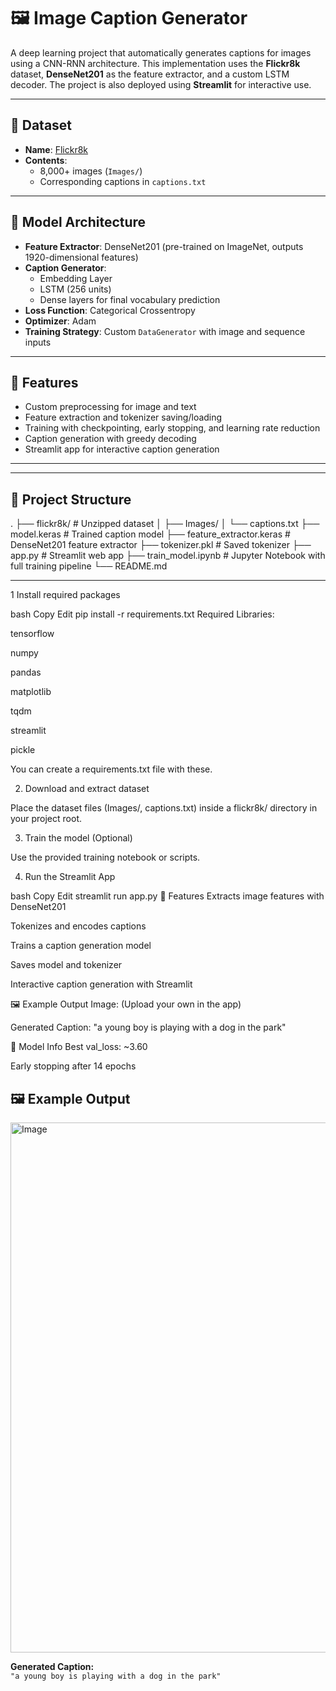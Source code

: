 # 🖼️ Image Caption Generator

A deep learning project that automatically generates captions for images using a CNN-RNN architecture. This implementation uses the **Flickr8k** dataset, **DenseNet201** as the feature extractor, and a custom LSTM decoder. The project is also deployed using **Streamlit** for interactive use.

---

## 📁 Dataset

- **Name**: [Flickr8k](https://www.kaggle.com/datasets/adityajn105/flickr8k)
- **Contents**:
  - 8,000+ images (`Images/`)
  - Corresponding captions in `captions.txt`

---

## 🧠 Model Architecture

- **Feature Extractor**: DenseNet201 (pre-trained on ImageNet, outputs 1920-dimensional features)
- **Caption Generator**: 
  - Embedding Layer
  - LSTM (256 units)
  - Dense layers for final vocabulary prediction
- **Loss Function**: Categorical Crossentropy
- **Optimizer**: Adam
- **Training Strategy**: Custom `DataGenerator` with image and sequence inputs

---

## 🔧 Features

- Custom preprocessing for image and text
- Feature extraction and tokenizer saving/loading
- Training with checkpointing, early stopping, and learning rate reduction
- Caption generation with greedy decoding
- Streamlit app for interactive caption generation

---


---

## 📂 Project Structure

.
├── flickr8k/ # Unzipped dataset
│ ├── Images/
│ └── captions.txt
├── model.keras # Trained caption model
├── feature_extractor.keras # DenseNet201 feature extractor
├── tokenizer.pkl # Saved tokenizer
├── app.py # Streamlit web app
├── train_model.ipynb # Jupyter Notebook with full training pipeline
└── README.md


---


1 Install required packages

bash
Copy
Edit
pip install -r requirements.txt
Required Libraries:

tensorflow

numpy

pandas

matplotlib

tqdm

streamlit

pickle

You can create a requirements.txt file with these.

2. Download and extract dataset 

Place the dataset files (Images/, captions.txt) inside a flickr8k/ directory in your project root.

3. Train the model (Optional)

Use the provided training notebook or scripts.

4. Run the Streamlit App

bash
Copy
Edit
streamlit run app.py
🎯 Features
Extracts image features with DenseNet201

Tokenizes and encodes captions

Trains a caption generation model

Saves model and tokenizer

Interactive caption generation with Streamlit

🖼️ Example Output
Image:
(Upload your own in the app)

Generated Caption:
"a young boy is playing with a dog in the park"

🧪 Model Info
Best val_loss: ~3.60

Early stopping after 14 epochs




## 🖼️ Example Output

<img width="680" height="848" alt="Image" src="https://github.com/user-attachments/assets/b6677501-6d53-49da-b157-18dc62af5aa4" />

**Generated Caption:**  
`"a young boy is playing with a dog in the park"`



